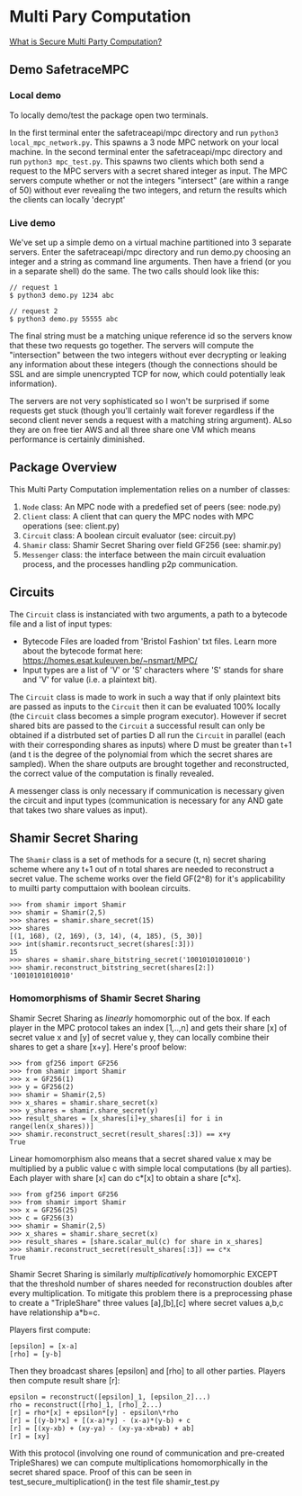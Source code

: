 # Multi Pary Computation

[What is Secure Multi Party Computation?](https://en.wikipedia.org/wiki/Secure_multi-party_computation)

## Demo SafetraceMPC

### Local demo

To locally demo/test the package open two terminals.

In the first terminal enter the safetraceapi/mpc directory and run `python3 local_mpc_network.py`. This spawns a 3 node MPC network on your local machine.
In the second terminal enter the safetraceapi/mpc directory and run `python3 mpc_test.py`. This spawns two clients which both send a request to the MPC servers with a secret shared integer as input. The MPC servers compute whether or not the integers "intersect" (are within a range of 50) without ever revealing the two integers, and return the results which the clients can locally 'decrypt'

### Live demo

We've set up a simple demo on a virtual machine partitioned into 3 separate servers. Enter the safetraceapi/mpc directory and run demo.py choosing an integer and a string as command line arguments. Then have a friend (or you in a separate shell) do the same. The two calls should look like this:

```
// request 1
$ python3 demo.py 1234 abc

// request 2
$ python3 demo.py 55555 abc
```

The final string must be a matching unique reference id so the servers know that these two requests go together. The servers will compute the "intersection" between the two integers without ever decrypting or leaking any information about these integers (though the connections should be SSL and are simple unencrypted TCP for now, which could potentially leak information).

The servers are not very sophisticated so I won't be surprised if some requests get stuck (though you'll certainly wait forever regardless if the second client never sends a request with a matching string argument). ALso they are on free tier AWS and all three share one VM which means performance is certainly diminished.

## Package Overview

This Multi Party Computation implementation relies on a number of classes:

1. `Node` class: An MPC node with a predefied set of peers (see: node.py)
2. `Client` class: A client that can query the MPC nodes with MPC operations (see: client.py)
3. `Circuit` class: A boolean circuit evaluator (see: circuit.py)
4. `Shamir` class: Shamir Secret Sharing over field GF256 (see: shamir.py)
5. `Messenger` class: the interface between the main circuit evaluation process, and the processes handling p2p communication.

## Circuits

The `Circuit` class is instanciated with two arguments, a path to a bytecode file and a list of input types:
- Bytecode Files are loaded from 'Bristol Fashion' txt files. Learn more about the bytecode format here: https://homes.esat.kuleuven.be/~nsmart/MPC/
- Input types are a list of 'V' or 'S' characters where 'S' stands for share and 'V' for value (i.e. a plaintext bit).

The `Circuit` class is made to work in such a way that if only plaintext bits are passed as inputs to the `Circuit` then it can be evaluated 100% locally (the `Circuit` class becomes a simple program executor). However if secret shared bits are passed to the `Circuit` a successful result can only be obtained if a distrbuted set of parties D all run the `Circuit` in parallel (each with their corresponding shares as inputs) where D must be greater than t+1 (and t is the degree of the polynomial from which the secret shares are sampled). When the share outputs are brought together and reconstructed, the correct value of the computation is finally revealed.

A messenger class is only necessary if communication is necessary given the circuit and input types (communication is necessary for any AND gate that takes two share values as input).

## Shamir Secret Sharing 

The `Shamir` class is a set of methods for a secure (t, n) secret sharing scheme where any t+1 out of n total shares are needed to reconstruct a secret value. The scheme works over the field GF(2^8) for it's applicability to muilti party computtaion with boolean circuits.

```
>>> from shamir import Shamir
>>> shamir = Shamir(2,5)
>>> shares = shamir.share_secret(15)
>>> shares
[(1, 168), (2, 169), (3, 14), (4, 185), (5, 30)]
>>> int(shamir.recontsruct_secret(shares[:3]))
15
>>> shares = shamir.share_bitstring_secret('10010101010010')
>>> shamir.reconstruct_bitstring_secret(shares[2:])
'10010101010010'
```

### Homomorphisms of Shamir Secret Sharing

Shamir Secret Sharing as *linearly* homomorphic out of the box. If each player in the MPC protocol takes an index [1,..,n] and gets their share [x] of secret value x and [y] of secret value y, they can locally combine their shares to get a share [x+y]. Here's proof below:

```
>>> from gf256 import GF256
>>> from shamir import Shamir
>>> x = GF256(1)
>>> y = GF256(2)
>>> shamir = Shamir(2,5)
>>> x_shares = shamir.share_secret(x)
>>> y_shares = shamir.share_secret(y)
>>> result_shares = [x_shares[i]+y_shares[i] for i in range(len(x_shares))]
>>> shamir.reconstruct_secret(result_shares[:3]) == x+y
True
```

Linear homomorphism also means that a secret shared value x may be multiplied by a public value c with simple local computations (by all parties). Each player with share [x] can do c\*[x] to obtain a share [c\*x].

```
>>> from gf256 import GF256
>>> from shamir import Shamir
>>> x = GF256(25)
>>> c = GF256(3)
>>> shamir = Shamir(2,5)
>>> x_shares = shamir.share_secret(x)
>>> result_shares = [share.scalar_mul(c) for share in x_shares]
>>> shamir.reconstruct_secret(result_shares[:3]) == c*x
True
```

Shamir Secret Sharing is similarly *multiplicatively* homomorphic EXCEPT that the threshold number of shares needed for reconstruction doubles after every multiplication. To mitigate this problem there is a preprocessing phase to create a "TripleShare" three values [a],[b],[c] where secret values a,b,c have relationship a\*b=c.

Players first compute:
```
[epsilon] = [x-a]
[rho] = [y-b]
```

Then they broadcast shares [epsilon] and [rho] to all other parties. Players then compute result share [r]:

```
epsilon = reconstruct([epsilon]_1, [epsilon_2]...)
rho = reconstruct([rho]_1, [rho]_2...)
[r] = rho*[x] + epsilon*[y] - epsilon\*rho
[r] = [(y-b)*x] + [(x-a)*y] - (x-a)*(y-b) + c
[r] = [(xy-xb) + (xy-ya) - (xy-ya-xb+ab) + ab]
[r] = [xy]
```

With this protocol (involving one round of communication and pre-created TripleShares) we can compute multiplications homomorphically in the secret shared space. Proof of this can be seen in test_secure_multiplication() in the test file shamir_test.py